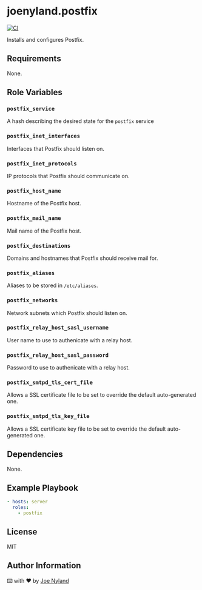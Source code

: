 joenyland.postfix
=========================

[![CI](https://github.com/JoeNyland/ansible-postfix-role/actions/workflows/ci.yml/badge.svg)](https://github.com/JoeNyland/ansible-postfix-role/actions/workflows/ci.yml)

Installs and configures Postfix.

Requirements
------------

None.

Role Variables
--------------

### `postfix_service`

A hash describing the desired state for the `postfix` service

### `postfix_inet_interfaces`

Interfaces that Postfix should listen on.

### `postfix_inet_protocols`

IP protocols that Postfix should communicate on.

### `postfix_host_name`

Hostname of the Postfix host.

### `postfix_mail_name`

Mail name of the Postfix host.

### `postfix_destinations`

Domains and hostnames that Postfix should receive mail for.

### `postfix_aliases`

Aliases to be stored in `/etc/aliases`.

### `postfix_networks`

Network subnets which Postfix should listen on.

### `postfix_relay_host_sasl_username`

User name to use to authenicate with a relay host.

### `postfix_relay_host_sasl_password`

Password to use to authenicate with a relay host.

### `postfix_smtpd_tls_cert_file`

Allows a SSL certificate file to be set to override the default auto-generated one.

### `postfix_smtpd_tls_key_file`

Allows a SSL certificate key file to be set to override the default auto-generated one.

Dependencies
------------

None.

Example Playbook
----------------

```yaml
- hosts: server
  roles:
    - postfix
```

License
-------

MIT

Author Information
------------------

⌨️ with ❤️ by [Joe Nyland](https://joe.nyland.io)
